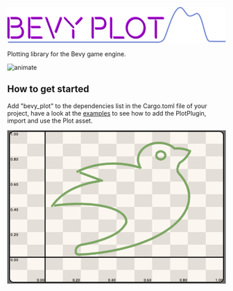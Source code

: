
![logo](bevy_plot_log.png)

Plotting library for the Bevy game engine.

![animate](stiched.gif)

## How to get started

Add "bevy_plot" to the dependencies list in the Cargo.toml file of your project, have a look at the [examples](https://github.com/eliotbo/bevy_plot/tree/main/examples) to see how to add the PlotPlugin, import and use the Plot asset.

![bevy](bevy0.png)

